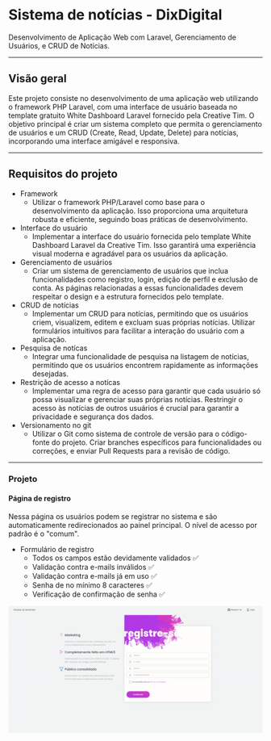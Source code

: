 # Sistema de notícias - DixDigital

Desenvolvimento de Aplicação Web com Laravel, Gerenciamento de Usuários, e CRUD de Notícias.

- - -

## Visão geral

Este projeto consiste no desenvolvimento de uma aplicação web utilizando o framework PHP Laravel, com uma interface de usuário baseada no template gratuito White Dashboard Laravel fornecido pela Creative Tim. O objetivo principal é criar um sistema completo que permita o gerenciamento de usuários e um CRUD (Create, Read, Update, Delete) para notícias, incorporando uma interface amigável e responsiva.

- - -

## Requisitos do projeto 

* Framework
  * Utilizar o framework PHP/Laravel como base para o desenvolvimento da aplicação. Isso proporciona uma arquitetura robusta e eficiente, seguindo boas práticas de desenvolvimento.
* Interface do usuário
  * Implementar a interface do usuário fornecida pelo template White Dashboard Laravel da Creative Tim. Isso garantirá uma experiência visual moderna e agradável para os usuários da aplicação.
* Gerenciamento de usuários
  * Criar um sistema de gerenciamento de usuários que inclua funcionalidades como registro, login, edição de perfil e exclusão de conta. As páginas relacionadas a essas funcionalidades devem respeitar o design e a estrutura fornecidos pelo template.
* CRUD de notícias
  * Implementar um CRUD para notícias, permitindo que os usuários criem, visualizem, editem e excluam suas próprias notícias. Utilizar formulários intuitivos para facilitar a interação do usuário com a aplicação.
* Pesquisa de notícas
  * Integrar uma funcionalidade de pesquisa na listagem de notícias, permitindo que os usuários encontrem rapidamente as informações desejadas.
* Restrição de acesso a notícas
  * Implementar uma regra de acesso para garantir que cada usuário só possa visualizar e gerenciar suas próprias notícias. Restringir o acesso às notícias de outros usuários é crucial para garantir a privacidade e segurança dos dados.
* Versionamento no git
  * Utilizar o Git como sistema de controle de versão para o código-fonte do projeto. Criar branches específicos para funcionalidades ou correções, e enviar Pull Requests para a revisão de código.

- - - 

### Projeto

#### Página de registro

Nessa página os usuários podem se registrar no sistema e são automaticamente redirecionados ao painel principal. O nível de acesso por padrão é o "comum".

* Formulário de registro
  * Todos os campos estão devidamente validados :white_check_mark:
  * Validação contra e-mails inválidos :white_check_mark:
  * Validação contra e-mails já em uso :white_check_mark:
  * Senha de no mínimo 8 caracteres :white_check_mark:
  * Verificação de confirmação de senha :white_check_mark:


![Página de registro](./demo/registro.gif)

